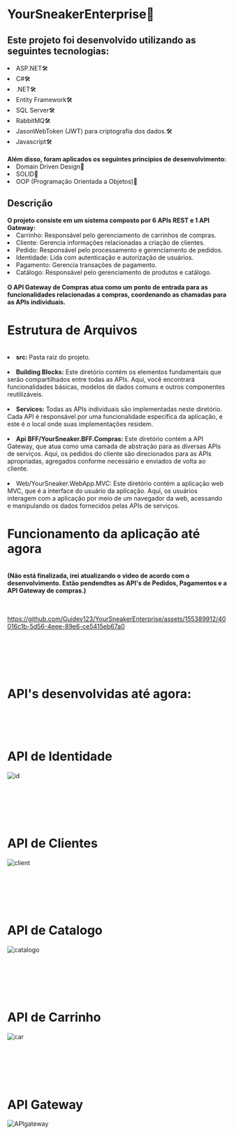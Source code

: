 # YourSneakerEnterprise👟

<h2>Este projeto foi desenvolvido utilizando as seguintes tecnologias:</h2>

<li>ASP.NET🛠️</li>
<li>C#🛠️</li>
<li>.NET🛠️</li>
<li>Entity Framework🛠️</li>
<li>SQL Server🛠️</li>
<li>RabbitMQ🛠️</li>
<li>JasonWebToken (JWT) para criptografia dos dados.🛠️</li>
<li>Javascript🛠️</li>
<br/>
<strong>Além disso, foram aplicados os seguintes princípios de desenvolvimento:</strong>

<li>Domain Driven Design📜</li>
<li>SOLID📜</li>
<li>OOP (Programação Orientada a Objetos)📜</li>
<h2>Descrição</h2>
<strong>O projeto consiste em um sistema composto por 6 APIs REST e 1 API Gateway:
</strong>
<br/>
<li>Carrinho: Responsável pelo gerenciamento de carrinhos de compras.</li>
<li>Cliente: Gerencia informações relacionadas a criação de clientes.</li>
<li>Pedido: Responsável pelo processamento e gerenciamento de pedidos.</li>
<li>Identidade: Lida com autenticação e autorização de usuários.</li>
<li>Pagamento: Gerencia transações de pagamento.</li>
<li>Catálogo: Responsável pelo gerenciamento de produtos e catálogo.</li>
<br/>
<strong>O API Gateway de Compras atua como um ponto de entrada para as funcionalidades relacionadas a compras, coordenando as chamadas para as APIs individuais.</strong>


<h1></h1>

<h1>Estrutura de Arquivos</h1>
<br/>

<li><strong>src: </strong>Pasta raiz do projeto.</li>
<br/>

<li><strong>Building Blocks:</strong> Este diretório contém os elementos fundamentais que serão compartilhados entre todas as APIs. Aqui, você encontrará funcionalidades básicas, modelos de dados comuns e outros componentes reutilizáveis.</li>
<br/>

<li><strong>Services:</strong> Todas as APIs individuais são implementadas neste diretório. Cada API é responsável por uma funcionalidade específica da aplicação, e este é o local onde suas implementações residem.</li>
<br/>

<li><strong>Api BFF/YourSneaker.BFF.Compras:</strong> Este diretório contém a API Gateway, que atua como uma camada de abstração para as diversas APIs de serviços. Aqui, os pedidos do cliente são direcionados para as APIs apropriadas, agregados conforme necessário e enviados de volta ao cliente.</li>
<br/>

<li>Web/YourSneaker.WebApp.MVC: Este diretório contém a aplicação web MVC, que é a interface do usuário da aplicação. Aqui, os usuários interagem com a aplicação por meio de um navegador da web, acessando e manipulando os dados fornecidos pelas APIs de serviços.
<br/>
  
<h1></h1>
<h1>Funcionamento da aplicação até agora</h1>
<br/>
<strong>(Não está finalizada, irei atualizando o video de acordo com o desenvolvimento. Estão pendendtes as API's de Pedidos, Pagamentos e a API Gateway de compras.)</strong>
<br/>
<br/>
<br/>

https://github.com/Guidev123/YourSneakerEnterprise/assets/155389912/40016c1b-5d56-4eee-89e6-ce5415eb67a0

<h1></h1>
<br/>
<br/>
<br/>
<h1>API's desenvolvidas até agora:</h1>
<br/>
<br/>
<br/>
<h1>API de Identidade</h1>

![id](https://github.com/Guidev123/YourSneakerEnterprise/assets/155389912/6327906b-ce06-4d57-97ef-6e7659cf8485)

<h1></h1>
<br/>
<br/>
<br/>
<h1>API de Clientes</h1>

![client](https://github.com/Guidev123/YourSneakerEnterprise/assets/155389912/2cce0fb0-f6ae-4653-85de-b21071c4cb8f)

<h1></h1>
<br/>
<br/>
<br/>
<h1>API de Catalogo</h1>

![catalogo](https://github.com/Guidev123/YourSneakerEnterprise/assets/155389912/ad4bfc7c-08f6-4a43-9e1d-c51cbaebb902)

<h1></h1>
<br/>
<br/>
<br/>
<h1>API de Carrinho</h1>

![car](https://github.com/Guidev123/YourSneakerEnterprise/assets/155389912/15b0de2c-c67a-40c2-97d9-5885db0eecd9)

<h1></h1>
<br/>
<br/>
<br/>
<h1>API Gateway</h1>

![APIgateway](https://github.com/Guidev123/YourSneakerEnterprise/assets/155389912/e3b31941-9b8b-4f23-ae09-91d814ed27ef)
